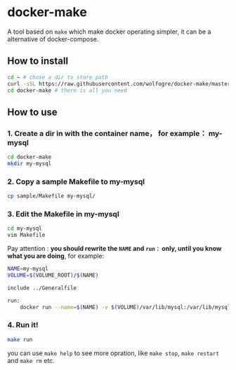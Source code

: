 # docker-make
A tool based on `make` which make docker operating simpler, it can be a alternative of docker-compose.

## How to install

```bash
cd ~ # chose a dir to store path
curl -sSL https://raw.githubusercontent.com/wolfogre/docker-make/master/auto-download.sh | sh -
cd docker-make # there is all you need
```

## How to use

### 1. Create a dir in with the container name， for example： my-mysql

```bash
cd docker-make
mkdir my-mysql
```

### 2. Copy a sample Makefile to my-mysql

```bash
cp sample/Makefile my-mysql/
```

### 3. Edit the Makefile in my-mysql

```bash
cd my-mysql
vim Makefile
```

Pay attention : **you should rewrite the `NAME` and `run：` only, until you know what you are doing**, for example:

```bash
NAME=my-mysql
VOLUME=$(VOLUME_ROOT)/$(NAME)

include ../Generalfile

run:
	docker run --name=$(NAME) -v $(VOLUME)/var/lib/mysql:/var/lib/mysql -p 3306:3306 -d mysql
```

### 4. Run it!

```bash
make run
```

you can use `make help` to see more opration, like `make stop`, `make restart` and `make rm` etc.
